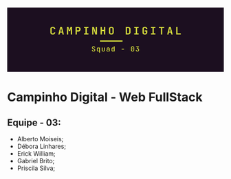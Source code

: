 ![Squad - 03](/imagens/squad-03.png)

# Campinho Digital - Web FullStack

## Equipe - 03:

- Alberto Moiseis;
- Débora Linhares;
- Erick William;
- Gabriel Brito;
- Priscila Silva;

